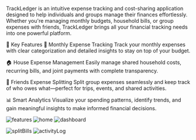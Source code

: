 TrackLedger is an intuitive expense tracking and cost-sharing application designed to help individuals and groups manage their finances effortlessly. 
Whether you're managing monthly budgets, household bills, or group expenses with friends, TrackLedger brings all your financial tracking needs into one powerful platform.

🚀 Key Features
📅 Monthly Expense Tracking
Track your monthly expenses with clear categorization and detailed insights to stay on top of your budget.

🏠 House Expense Management
Easily manage shared household costs, recurring bills, and joint payments with complete transparency.

👥 Friends Expense Splitting
Split group expenses seamlessly and keep track of who owes what—perfect for trips, events, and shared activities.

📊 Smart Analytics
Visualize your spending patterns, identify trends, and gain meaningful insights to make informed financial decisions.

![features](https://github.com/user-attachments/assets/d543305b-ac92-4bdc-b0c8-53d8e7d4de25)
![home](https://github.com/user-attachments/assets/7da7fc49-2f4c-4915-a8b6-f7cf5a7b336c)
![dashboard](https://github.com/user-attachments/assets/ee08a7ec-e759-4caf-bf9a-da3838e94e1c)

![splitBills](https://github.com/user-attachments/assets/ee800e67-33a8-4eaa-8848-617dcb730e44)
![activityLog](https://github.com/user-attachments/assets/f0950f35-c0ad-4723-89b1-b0ede7717d8a)

